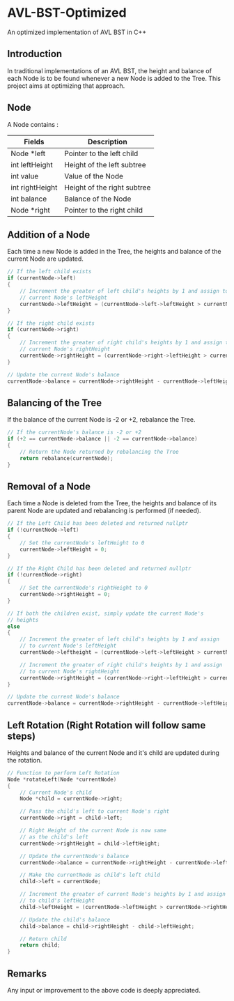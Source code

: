 # AVL-BST-Optimized
An optimized implementation of AVL BST in C++

## Introduction 
In traditional implementations of an AVL BST,
the height and balance of each Node is to be found
whenever a new Node is added to the Tree. This project
aims at optimizing that approach.

## Node
A Node contains : 

| Fields | Description |
|--------|-------------|
| Node *left | Pointer to the left child |
| int leftHeight | Height of the left subtree |
| int value | Value of the Node |
| int rightHeight | Height of the right subtree |
| int balance | Balance of the Node |
| Node *right | Pointer to the right child |

## Addition of a Node 
Each time a new Node is added in the Tree,
the heights and balance of the current Node
are updated.

```c++
// If the left child exists
if (currentNode->left)
{
    // Increment the greater of left child's heights by 1 and assign to 
    // current Node's leftHeight
    currentNode->leftHeight = (currentNode->left->leftHeight > currentNode->left->rightHeight) ? currentNode->left->leftHeight + 1 : currentNode->left->rightHeight + 1;
}

// If the right child exists
if (currentNode->right)
{
    // Increment the greater of right child's heights by 1 and assign to
    // current Node's rightHeight
    currentNode->rightHeight = (currentNode->right->leftHeight > currentNode->right->rightHeight) ? currentNode->right->leftHeight + 1 : currentNode->right->rightHeight + 1;
}

// Update the current Node's balance
currentNode->balance = currentNode->rightHeight - currentNode->leftHeight;
```

## Balancing of the Tree
If the balance of the current Node is -2 or +2,
rebalance the Tree.

```c++
// If the currentNode's balance is -2 or +2
if (+2 == currentNode->balance || -2 == currentNode->balance)
{
    // Return the Node returned by rebalancing the Tree
    return rebalance(currentNode);
}
```

## Removal of a Node
Each time a Node is deleted from the Tree,
the heights and balance of its parent Node
are updated and rebalancing is performed (if needed).

```c++
// If the Left Child has been deleted and returned nullptr
if (!currentNode->left)
{
    // Set the currentNode's leftHeight to 0
    currentNode->leftHeight = 0;
}

// If the Right Child has been deleted and returned nullptr
if (!currentNode->right)
{
    // Set the currentNode's rightHeight to 0
    currentNode->rightHeight = 0;
}

// If both the children exist, simply update the current Node's
// heights
else
{
    // Increment the greater of left child's heights by 1 and assign 
    // to current Node's leftHeight
    currentNode->leftheight = (currentNode->left->leftHeight > currentNode->left->rightHeight) ? currentNode->left->leftHeight + 1 : currentNode->left->rightheight + 1;

    // Increment the greater of right child's heights by 1 and assign 
    // to current Node's rightHeight
    currentNode->rightHeight = (currentNode->right->leftHeight > currentNode->right->rightHeight) ? currentNode->right->leftHeight + 1 : currentNode->right->rightHeight + 1;
}

// Update the current Node's balance
currentNode->balance = currentNode->rightHeight - currentNode->leftHeight;
```

## Left Rotation (Right Rotation will follow same steps)
Heights and balance of the current Node and 
it's child are updated during the rotation.

```c++
// Function to perform Left Rotation
Node *rotateLeft(Node *currentNode)
{
    // Current Node's child
    Node *child = currentNode->right;

    // Pass the child's left to current Node's right
    currentNode->right = child->left;

    // Right Height of the current Node is now same
    // as the child's left
    currentNode->rightHeight = child->leftHeight;

    // Update the currentNode's balance
    currentNode->balance = currentNode->rightHeight - currentNode->leftHeight;

    // Make the currentNode as child's left child
    child->left = currentNode;

    // Increment the greater of current Node's heights by 1 and assign
    // to child's leftHeight
    child->leftHeight = (currentNode->leftHeight > currentNode->rightHeight) ? currentNode->leftHeight + 1 : currentNode->rightHeight + 1;

    // Update the child's balance
    child->balance = child->rightHeight - child->leftHeight;

    // Return child
    return child;
}
```

## Remarks 
Any input or improvement to the above code is deeply appreciated.
